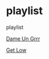 # playlist
playlist


[Dame Un Grrr](https://www.youtube.com/watch?v=vuMyYFvnTXg)

[Get Low](https://www.youtube.com/watch?v=12CeaxLiMgE)
